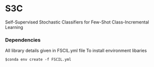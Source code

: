 # S3C
Self-Supervised Stochastic Classifiers for Few-Shot Class-Incremental Learning


### Dependencies
All library details given in FSCIL.yml file
To install environment libaries
```
$conda env create -f FSCIL.yml
```
